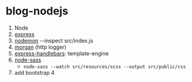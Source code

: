 # blog-nodejs


1. Node
2. [express](https://www.npmjs.com/package/express)
3. [nodemon](https://www.npmjs.com/package/nodemon) --inspect src/index.js
4. [morgan](https://www.npmjs.com/package/morgan) (http logger)
5. [express-handlebars](https://www.npmjs.com/package/express-handlebars): template-engine
6. [node-sass](https://www.npmjs.com/package/node-sass)
   - `node-sass --watch src/resources/scss --output src/public/css`  
7. add bootstrap 4